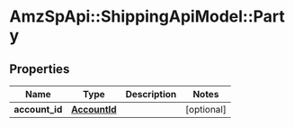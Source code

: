 # AmzSpApi::ShippingApiModel::Party

## Properties
Name | Type | Description | Notes
------------ | ------------- | ------------- | -------------
**account_id** | [**AccountId**](AccountId.md) |  | [optional] 

